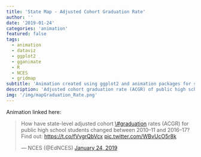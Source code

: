 ```yaml
---
title: 'State Map - Adjusted Cohort Graduation Rate'
author: ''
date: '2019-01-24'
categories: 'animation'
featured: false
tags:
  - animation
  - dataviz
  - ggplot2
  - gganimate
  - R
  - NCES
  - gridmap
subtitle: 'Animation created using ggplot2 and animation packages for social media distribution'
description: 'Adjusted cohort graduation rate (ACGR) of public high school students, by state: 2010-11 through 2016-17'
img: '/img/mapGraduation_Rate.png'
---
```


Animation linked here:

<blockquote class="twitter-tweet" data-lang="en">
<p lang="en" dir="ltr">
How have state-level adjusted cohort
<a href="https://twitter.com/hashtag/graduation?src=hash&amp;ref_src=twsrc%5Etfw">\#graduation</a>
rates (ACGR) for public high school students changed between 2010–11 and
2016–17? Find out:
<a href="https://t.co/fVvgrQbVcx">https://t.co/fVvgrQbVcx</a>
<a href="https://t.co/WBvUcO5r8k">pic.twitter.com/WBvUcO5r8k</a>
</p>
— NCES (@EdNCES)
<a href="https://twitter.com/EdNCES/status/1088444582382223360?ref_src=twsrc%5Etfw">January
24, 2019</a>
</blockquote>
